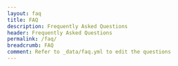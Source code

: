 ```yaml
---
layout: faq
title: FAQ
description: Frequently Asked Questions
header: Frequently Asked Questions
permalink: /faq/
breadcrumb: FAQ
comment: Refer to _data/faq.yml to edit the questions
---
```

